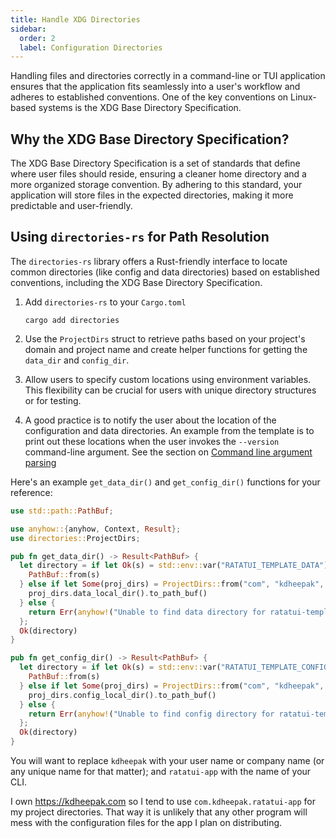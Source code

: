 ```yaml
---
title: Handle XDG Directories
sidebar:
  order: 2
  label: Configuration Directories
---
```


Handling files and directories correctly in a command-line or TUI application ensures that the
application fits seamlessly into a user's workflow and adheres to established conventions. One of
the key conventions on Linux-based systems is the XDG Base Directory Specification.

## Why the XDG Base Directory Specification?

The XDG Base Directory Specification is a set of standards that define where user files should
reside, ensuring a cleaner home directory and a more organized storage convention. By adhering to
this standard, your application will store files in the expected directories, making it more
predictable and user-friendly.

## Using `directories-rs` for Path Resolution

The `directories-rs` library offers a Rust-friendly interface to locate common directories (like
config and data directories) based on established conventions, including the XDG Base Directory
Specification.

1. Add `directories-rs` to your `Cargo.toml`

   ```shell
   cargo add directories
   ```

2. Use the `ProjectDirs` struct to retrieve paths based on your project's domain and project name
   and create helper functions for getting the `data_dir` and `config_dir`.

3. Allow users to specify custom locations using environment variables. This flexibility can be
   crucial for users with unique directory structures or for testing.

4. A good practice is to notify the user about the location of the configuration and data
   directories. An example from the template is to print out these locations when the user invokes
   the `--version` command-line argument. See the section on
   [Command line argument parsing](../cli-arguments/)

Here's an example `get_data_dir()` and `get_config_dir()` functions for your reference:

```rust
use std::path::PathBuf;

use anyhow::{anyhow, Context, Result};
use directories::ProjectDirs;

pub fn get_data_dir() -> Result<PathBuf> {
  let directory = if let Ok(s) = std::env::var("RATATUI_TEMPLATE_DATA") {
    PathBuf::from(s)
  } else if let Some(proj_dirs) = ProjectDirs::from("com", "kdheepak", "ratatui-template") {
    proj_dirs.data_local_dir().to_path_buf()
  } else {
    return Err(anyhow!("Unable to find data directory for ratatui-template"));
  };
  Ok(directory)
}

pub fn get_config_dir() -> Result<PathBuf> {
  let directory = if let Ok(s) = std::env::var("RATATUI_TEMPLATE_CONFIG") {
    PathBuf::from(s)
  } else if let Some(proj_dirs) = ProjectDirs::from("com", "kdheepak", "ratatui-template") {
    proj_dirs.config_local_dir().to_path_buf()
  } else {
    return Err(anyhow!("Unable to find config directory for ratatui-template"));
  };
  Ok(directory)
}
```

You will want to replace `kdheepak` with your user name or company name (or any unique name for that
matter); and `ratatui-app` with the name of your CLI.

I own <https://kdheepak.com> so I tend to use `com.kdheepak.ratatui-app` for my project directories.
That way it is unlikely that any other program will mess with the configuration files for the app I
plan on distributing.
